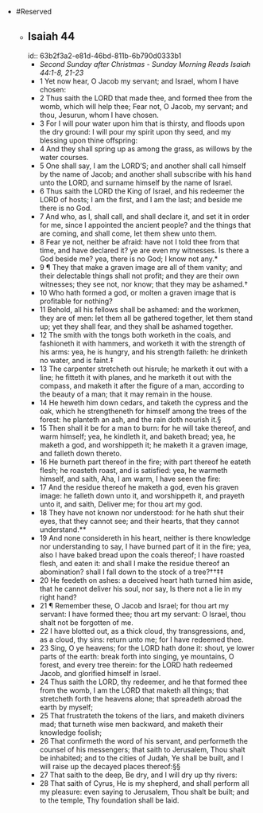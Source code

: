 - #Reserved
	- ## Isaiah 44
	  id:: 63b2f3a2-e81d-46bd-811b-6b790d0333b1
		- _Second Sunday after Christmas - Sunday Morning Reads Isaiah 44:1-8, 21-23_
		- 1 Yet now hear, O Jacob my servant; and Israel, whom I have chosen:
		- 2 Thus saith the LORD that made thee, and formed thee from the womb, which will help thee; Fear not, O Jacob, my servant; and thou, Jesurun, whom I have chosen.
		- 3 For I will pour water upon him that is thirsty, and floods upon the dry ground: I will pour my spirit upon thy seed, and my blessing upon thine offspring:
		- 4 And they shall spring up as among the grass, as willows by the water courses.
		- 5 One shall say, I am the LORD’S; and another shall call himself by the name of Jacob; and another shall subscribe with his hand unto the LORD, and surname himself by the name of Israel.
		- 6 Thus saith the LORD the King of Israel, and his redeemer the LORD of hosts; I am the first, and I am the last; and beside me there is no God.
		- 7 And who, as I, shall call, and shall declare it, and set it in order for me, since I appointed the ancient people? and the things that are coming, and shall come, let them shew unto them.
		- 8 Fear ye not, neither be afraid: have not I told thee from that time, and have declared it? ye are even my witnesses. Is there a God beside me? yea, there is no God; I know not any.*
		- 9 ¶ They that make a graven image are all of them vanity; and their delectable things shall not profit; and they are their own witnesses; they see not, nor know; that they may be ashamed.†
		- 10 Who hath formed a god, or molten a graven image that is profitable for nothing?
		- 11 Behold, all his fellows shall be ashamed: and the workmen, they are of men: let them all be gathered together, let them stand up; yet they shall fear, and they shall be ashamed together.
		- 12 The smith with the tongs both worketh in the coals, and fashioneth it with hammers, and worketh it with the strength of his arms: yea, he is hungry, and his strength faileth: he drinketh no water, and is faint.‡
		- 13 The carpenter stretcheth out hisrule; he marketh it out with a line; he fitteth it with planes, and he marketh it out with the compass, and maketh it after the figure of a man, according to the beauty of a man; that it may remain in the house.
		- 14 He heweth him down cedars, and taketh the cypress and the oak, which he strengtheneth for himself among the trees of the forest: he planteth an ash, and the rain doth nourish it.§
		- 15 Then shall it be for a man to burn: for he will take thereof, and warm himself; yea, he kindleth it, and baketh bread; yea, he maketh a god, and worshippeth it; he maketh it a graven image, and falleth down thereto.
		- 16 He burneth part thereof in the fire; with part thereof he eateth flesh; he roasteth roast, and is satisfied: yea, he warmeth himself, and saith, Aha, I am warm, I have seen the fire:
		- 17 And the residue thereof he maketh a god, even his graven image: he falleth down unto it, and worshippeth it, and prayeth unto it, and saith, Deliver me; for thou art my god.
		- 18 They have not known nor understood: for he hath shut their eyes, that they cannot see; and their hearts, that they cannot understand.**
		- 19 And none considereth in his heart, neither is there knowledge nor understanding to say, I have burned part of it in the fire; yea, also I have baked bread upon the coals thereof; I have roasted flesh, and eaten it: and shall I make the residue thereof an abomination? shall I fall down to the stock of a tree?††‡‡
		- 20 He feedeth on ashes: a deceived heart hath turned him aside, that he cannot deliver his soul, nor say, Is there not a lie in my right hand?
		- 21 ¶ Remember these, O Jacob and Israel; for thou art my servant: I have formed thee; thou art my servant: O Israel, thou shalt not be forgotten of me.
		- 22 I have blotted out, as a thick cloud, thy transgressions, and, as a cloud, thy sins: return unto me; for I have redeemed thee.
		- 23 Sing, O ye heavens; for the LORD hath done it: shout, ye lower parts of the earth: break forth into singing, ye mountains, O forest, and every tree therein: for the LORD hath redeemed Jacob, and glorified himself in Israel.
		- 24 Thus saith the LORD, thy redeemer, and he that formed thee from the womb, I am the LORD that maketh all things; that stretcheth forth the heavens alone; that spreadeth abroad the earth by myself;
		- 25 That frustrateth the tokens of the liars, and maketh diviners mad; that turneth wise men backward, and maketh their knowledge foolish;
		- 26 That confirmeth the word of his servant, and performeth the counsel of his messengers; that saith to Jerusalem, Thou shalt be inhabited; and to the cities of Judah, Ye shall be built, and I will raise up the decayed places thereof:§§
		- 27 That saith to the deep, Be dry, and I will dry up thy rivers:
		- 28 That saith of Cyrus, He is my shepherd, and shall perform all my pleasure: even saying
		  to Jerusalem, Thou shalt be built; and to the temple, Thy foundation shall be laid.